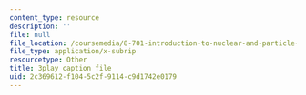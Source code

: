 ```yaml
---
content_type: resource
description: ''
file: null
file_location: /coursemedia/8-701-introduction-to-nuclear-and-particle-physics-fall-2020/2c369612f1045c2f9114c9d1742e0179_lF-LM9CdiVk.vtt
file_type: application/x-subrip
resourcetype: Other
title: 3play caption file
uid: 2c369612-f104-5c2f-9114-c9d1742e0179
---
```

